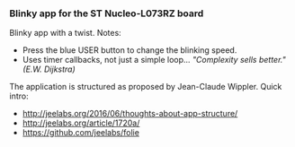 ### Blinky app for the ST Nucleo-L073RZ board

Blinky app with a twist. Notes:
* Press the blue USER button to change the blinking speed.
* Uses timer callbacks, not just a simple loop... *"Complexity sells better." (E.W. Dijkstra)*

The application is structured as proposed by Jean-Claude Wippler. Quick intro:
* http://jeelabs.org/2016/06/thoughts-about-app-structure/
* http://jeelabs.org/article/1720a/
* https://github.com/jeelabs/folie
